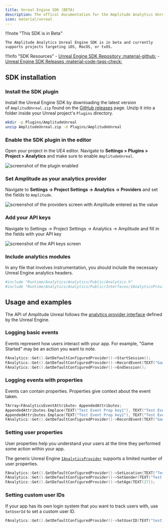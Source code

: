 ```yaml
---
title: Unreal Engine SDK (BETA)
description: The offical documentation for the Amplitude Analytics Unreal Engine SDK. 
icon: material/unreal
---
```


!!!note "This SDK is in Beta"

    The Amplitude Analytics Unreal Engine SDK is in beta and currently supports projects targeting iOS, MacOS, or tvOS.

!!!info "SDK Resources"
    - [Unreal Engine SDK Repository :material-github:](https://github.com/amplitude/Amplitude-Unreal)
    - [Unreal Engine SDK Releases :material-code-tags-check:](https://github.com/amplitude/Amplitude-Unreal/releases/tag/v0.1.0)

## SDK installation

### Install the SDK plugin

Install the Unreal Engine SDK by downloading the latest version of `AmplitudUnreal.zip` found on the [GitHub releases](https://github.com/amplitude/Amplitude-Unreal/releases/latest) page.
 Unzip it into a folder inside your Unreal project's `Plugins` directory.

```bash
mkdir -p Plugins/AmplitudeUnreal
unzip AmplitudeUnreal.zip -d Plugins/AmplitudeUnreal
```

### Enable the SDK plugin in the editor

Open your project in the UE4 editor. Navigate to **Settings > Plugins > Project > Analytics** and make sure to enable `AmplitudeUnreal`.

![screenshot of the plugin enabled](/../assets/images/analytics-unreal-1.png)

### Set Amplitude as your analytics provider

Navigate to **Settings -> Project Settings -> Analytics -> Providers** and set the fields to `Amplitude`.

![screenshot of the providers screen with Amplitude entered as the value](/../assets/images/analytics-unreal-2.png)

### Add your API keys

Navigate to Settings -> Project Settings -> Analytics -> Amplitude and fill in the fields with your API key

![screenshot of the API keys screen](/../assets/images/analytics-unreal-3.png)

### Include analytics modules

In any file that involves instrumentation, you should include the necessary Unreal Engine analytics headers.

```bash
#include "Runtime/Analytics/Analytics/Public/Analytics.h"
#include "Runtime/Analytics/Analytics/Public/Interfaces/IAnalyticsProvider.h"
```

## Usage and examples

The API of Amplitude Unreal follows the [analytics provider interface](https://docs.unrealengine.com/en-US/API/Runtime/Analytics/Interfaces/IAnalyticsProvider/index.html) defined by the Unreal Engine.

### Logging basic events

Events represent how users interact with your app. For example, "Game Started" may be an action you want to note.

```c++
FAnalytics::Get().GetDefaultConfiguredProvider()->StartSession();
FAnalytics::Get().GetDefaultConfiguredProvider()->RecordEvent(TEXT("Game started"));
FAnalytics::Get().GetDefaultConfiguredProvider()->EndSession();
```

### Logging events with properties

Events can contain properties. Properties give context about the event taken.

```c++
TArray<FAnalyticsEventAttribute> AppendedAttributes;
AppendedAttributes.Emplace(TEXT("Test Event Prop key1"), TEXT("Test Event value1"));
AppendedAttributes.Emplace(TEXT("Test Event Prop key2"), TEXT("Test Event value2"));
FAnalytics::Get().GetDefaultConfiguredProvider()->RecordEvent(TEXT("Game Started"), AppendedAttributes);
```

### Setting user properties

User properties help you understand your users at the time they performed some action within your app.

The generic Unreal Engine [`IAnalyticsProvider`](https://docs.unrealengine.com/en-US/API/Runtime/Analytics/Interfaces/IAnalyticsProvider/index.html) supports a limited number of user properties.

```c++
FAnalytics::Get().GetDefaultConfiguredProvider()->SetLocation(TEXT("Test location"));
FAnalytics::Get().GetDefaultConfiguredProvider()->SetGender(TEXT("Test gender"));
FAnalytics::Get().GetDefaultConfiguredProvider()->SetAge(TEXT(27));
```

### Setting custom user IDs

If your app has its own login system that you want to track users with, use `SetUserId` to set a custom user ID.

```c++
FAnalytics::Get().GetDefaultConfiguredProvider()->SetUserID(TEXT("test123@test.com"));
```
